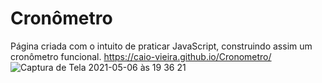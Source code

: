 # Cronômetro
Página criada com o intuito de praticar JavaScript, construindo assim um cronômetro funcional.
https://caio-vieira.github.io/Cronometro/
![Captura de Tela 2021-05-06 às 19 36 21](https://user-images.githubusercontent.com/62302606/117373841-6b1e1280-aea2-11eb-9004-10038a46c462.png)

